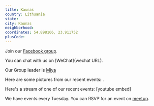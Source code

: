 ```yaml
---
title: Kaunas
country: Lithuania
state: 
city: Kaunas
neighborhood: 
coordinates: 54.898106, 23.911752
plusCode:
---
```

Join our [Facebook group](https://www.facebook.com/groups/free.code.camp.kaunas).

You can chat with us on [WeChat](wechat URL).

Our Group leader is [Miya](freecodecamp.org/miya)

Here are some pictures from our recent events:
![]().

Here's a stream of one of our recent events:
[youtube embed]

We have events every Tuesday. You can RSVP for an event on [meetup](meetupurl).
